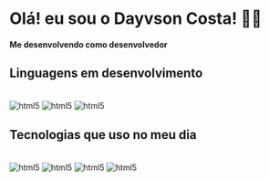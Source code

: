 

# Olá! eu sou o Dayvson Costa! 🧑‍💻

#### Me desenvolvendo como desenvolvedor


## Linguagens em desenvolvimento
<div style="display: inline_block"><br/>
    <img align="center" alt="html5" src="https://img.shields.io/badge/Python-14354C?style=for-the-badge&logo=python&logoColor=white">
            <img align="center" alt="html5" src="https://img.shields.io/badge/MySQL-0078D4?style=for-the-badge&logo=mysql&logoColor=white">
    <img align="center" alt="html5" src="https://img.shields.io/badge/Java-ED8B00?style=for-the-badge&logo=openjdk&logoColor=white">
</div>

## Tecnologias que uso no meu dia
<div style="display: inline_block"><br/>
        <img align="center" alt="html5" src="https://img.shields.io/badge/Visual_Studio_Code-0078D4?style=for-the-badge&logo=visual%20studio%20code&logoColor=white">
    <img align="center" alt="html5" src="https://img.shields.io/badge/Microsoft_Excel-217346?style=for-the-badge&logo=microsoft-excel&logoColor=white">
    <img align="center" alt="html5" src="https://img.shields.io/badge/Adobe%20Illustrator-FF9A00?style=for-the-badge&logo=adobe%20illustrator&logoColor=white">
    <img align="center" alt="html5" src="https://img.shields.io/badge/Adobe%20InDesign-FF3366?style=for-the-badge&logo=Adobe%20InDesign&logoColor=white">

</div>
